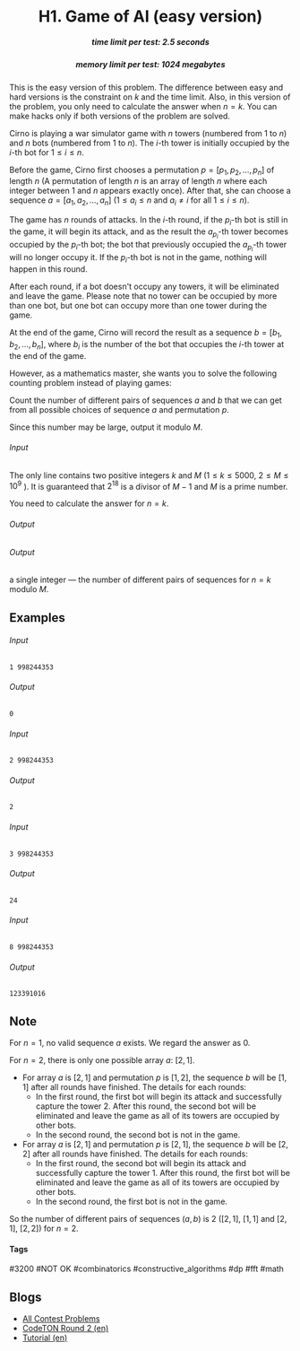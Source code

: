 <h1 style='text-align: center;'> H1. Game of AI (easy version)</h1>

<h5 style='text-align: center;'>time limit per test: 2.5 seconds</h5>
<h5 style='text-align: center;'>memory limit per test: 1024 megabytes</h5>

This is the easy version of this problem. The difference between easy and hard versions is the constraint on $k$ and the time limit. Also, in this version of the problem, you only need to calculate the answer when $n=k$. You can make hacks only if both versions of the problem are solved.

Cirno is playing a war simulator game with $n$ towers (numbered from $1$ to $n$) and $n$ bots (numbered from $1$ to $n$). The $i$-th tower is initially occupied by the $i$-th bot for $1 \le i \le n$.

Before the game, Cirno first chooses a permutation $p = [p_1, p_2, \ldots, p_n]$ of length $n$ (A permutation of length $n$ is an array of length $n$ where each integer between $1$ and $n$ appears exactly once). After that, she can choose a sequence $a = [a_1, a_2, \ldots, a_n]$ ($1 \le a_i \le n$ and $a_i \ne i$ for all $1 \le i \le n$).

The game has $n$ rounds of attacks. In the $i$-th round, if the $p_i$-th bot is still in the game, it will begin its attack, and as the result the $a_{p_i}$-th tower becomes occupied by the $p_i$-th bot; the bot that previously occupied the $a_{p_i}$-th tower will no longer occupy it. If the $p_i$-th bot is not in the game, nothing will happen in this round.

After each round, if a bot doesn't occupy any towers, it will be eliminated and leave the game. Please note that no tower can be occupied by more than one bot, but one bot can occupy more than one tower during the game.

At the end of the game, Cirno will record the result as a sequence $b = [b_1, b_2, \ldots, b_n]$, where $b_i$ is the number of the bot that occupies the $i$-th tower at the end of the game.

However, as a mathematics master, she wants you to solve the following counting problem instead of playing games:

Count the number of different pairs of sequences $a$ and $b$ that we can get from all possible choices of sequence $a$ and permutation $p$.

Since this number may be large, output it modulo $M$.

###### Input

The only line contains two positive integers $k$ and $M$ ($1\le k\le 5000$, $2\le M\le 10^9$ ). It is guaranteed that $2^{18}$ is a divisor of $M-1$ and $M$ is a prime number.

You need to calculate the answer for $n=k$.

###### Output

###### Output

 a single integer — the number of different pairs of sequences for $n=k$ modulo $M$.

## Examples

###### Input


```text
1 998244353
```
###### Output


```text
0
```
###### Input


```text
2 998244353
```
###### Output


```text
2
```
###### Input


```text
3 998244353
```
###### Output


```text
24
```
###### Input


```text
8 998244353
```
###### Output


```text
123391016
```
## Note

For $n=1$, no valid sequence $a$ exists. We regard the answer as $0$.

For $n=2$, there is only one possible array $a$: $[2, 1]$. 

* For array $a$ is $[2, 1]$ and permutation $p$ is $[1, 2]$, the sequence $b$ will be $[1, 1]$ after all rounds have finished. The details for each rounds:
	+ In the first round, the first bot will begin its attack and successfully capture the tower $2$. After this round, the second bot will be eliminated and leave the game as all of its towers are occupied by other bots.
	+ In the second round, the second bot is not in the game.
* For array $a$ is $[2, 1]$ and permutation $p$ is $[2, 1]$, the sequence $b$ will be $[2, 2]$ after all rounds have finished. The details for each rounds:
	+ In the first round, the second bot will begin its attack and successfully capture the tower $1$. After this round, the first bot will be eliminated and leave the game as all of its towers are occupied by other bots.
	+ In the second round, the first bot is not in the game.

So the number of different pairs of sequences $(a,b)$ is $2$ ($[2, 1]$, $[1, 1]$ and $[2, 1]$, $[2, 2]$) for $n=2$.



#### Tags 

#3200 #NOT OK #combinatorics #constructive_algorithms #dp #fft #math 

## Blogs
- [All Contest Problems](../CodeTON_Round_2_(Div._1_+_Div._2,_Rated,_Prizes!).md)
- [CodeTON Round 2 (en)](../blogs/CodeTON_Round_2_(en).md)
- [Tutorial (en)](../blogs/Tutorial_(en).md)
